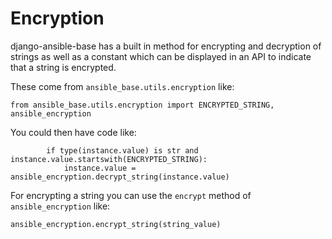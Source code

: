 # Encryption

django-ansible-base has a built in method for encrypting and decryption of strings as well as a constant which can be displayed in an API to indicate that a string is encrypted.

These come from `ansible_base.utils.encryption` like:

```
from ansible_base.utils.encryption import ENCRYPTED_STRING, ansible_encryption
```

You could then have code like:
```
        if type(instance.value) is str and instance.value.startswith(ENCRYPTED_STRING):
            instance.value = ansible_encryption.decrypt_string(instance.value)
```

For encrypting a string you can use the `encrypt` method of `ansible_encryption` like:
```
ansible_encryption.encrypt_string(string_value)
```
